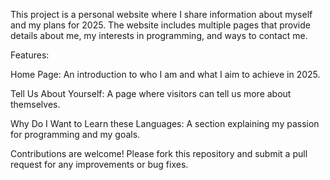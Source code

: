 This project is a personal website where I share information about myself and my plans for 2025. The website includes multiple pages that provide details about me, my interests in programming, and ways to contact me.

Features:

Home Page: An introduction to who I am and what I aim to achieve in 2025.

Tell Us About Yourself: A page where visitors can tell us more about themselves.

Why Do I Want to Learn these Languages: A section explaining my passion for programming and my goals.

Contributions are welcome! Please fork this repository and submit a pull request for any improvements or bug fixes.
